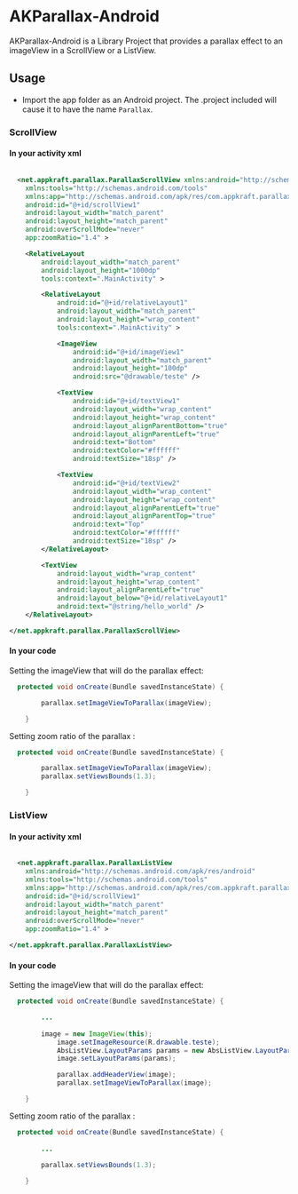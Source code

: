 AKParallax-Android 
================

AKParallax-Android  is a Library Project that provides a parallax effect to an imageView in a ScrollView or a ListView.

## Usage

* Import the app folder as an Android project. The .project included will cause it to have the name `Parallax`.

### ScrollView

#### In your activity xml

``` xml

  <net.appkraft.parallax.ParallaxScrollView xmlns:android="http://schemas.android.com/apk/res/android"
    xmlns:tools="http://schemas.android.com/tools"
    xmlns:app="http://schemas.android.com/apk/res/com.appkraft.parallax_sample"
    android:id="@+id/scrollView1"
    android:layout_width="match_parent"
    android:layout_height="match_parent"
    android:overScrollMode="never"
    app:zoomRatio="1.4" >

    <RelativeLayout
        android:layout_width="match_parent"
        android:layout_height="1000dp"
        tools:context=".MainActivity" >

        <RelativeLayout
            android:id="@+id/relativeLayout1"
            android:layout_width="match_parent"
            android:layout_height="wrap_content"
            tools:context=".MainActivity" >

            <ImageView
                android:id="@+id/imageView1"
                android:layout_width="match_parent"
                android:layout_height="100dp"
                android:src="@drawable/teste" />

            <TextView
                android:id="@+id/textView1"
                android:layout_width="wrap_content"
                android:layout_height="wrap_content"
                android:layout_alignParentBottom="true"
                android:layout_alignParentLeft="true"
                android:text="Bottom"
                android:textColor="#ffffff"
                android:textSize="18sp" />

            <TextView
                android:id="@+id/textView2"
                android:layout_width="wrap_content"
                android:layout_height="wrap_content"
                android:layout_alignParentLeft="true"
                android:layout_alignParentTop="true"
                android:text="Top"
                android:textColor="#ffffff"
                android:textSize="18sp" />
        </RelativeLayout>

        <TextView
            android:layout_width="wrap_content"
            android:layout_height="wrap_content"
            android:layout_alignParentLeft="true"
            android:layout_below="@+id/relativeLayout1"
            android:text="@string/hello_world" />
    </RelativeLayout>

</net.appkraft.parallax.ParallaxScrollView>

```

#### In your code

Setting the imageView that will do the parallax effect:

``` java
  protected void onCreate(Bundle savedInstanceState) {

		parallax.setImageViewToParallax(imageView);

	}
```
Setting zoom ratio of the parallax :

``` java
  protected void onCreate(Bundle savedInstanceState) {

		parallax.setImageViewToParallax(imageView);
		parallax.setViewsBounds(1.3);

	}
```

### ListView

#### In your activity xml

``` xml

  <net.appkraft.parallax.ParallaxListView 
    xmlns:android="http://schemas.android.com/apk/res/android"
    xmlns:tools="http://schemas.android.com/tools"
    xmlns:app="http://schemas.android.com/apk/res/com.appkraft.parallax_sample"
    android:id="@+id/scrollView1"
    android:layout_width="match_parent"
    android:layout_height="match_parent"
    android:overScrollMode="never"
    app:zoomRatio="1.4" >

</net.appkraft.parallax.ParallaxListView>

```

#### In your code

Setting the imageView that will do the parallax effect:

``` java
  protected void onCreate(Bundle savedInstanceState) {

		...
		
		image = new ImageView(this);
        	image.setImageResource(R.drawable.teste);
        	AbsListView.LayoutParams params = new AbsListView.LayoutParams(ViewGroup.LayoutParams.MATCH_PARENT, 200);
        	image.setLayoutParams(params);

        	parallax.addHeaderView(image);
        	parallax.setImageViewToParallax(image);

	}
```
Setting zoom ratio of the parallax :

``` java
  protected void onCreate(Bundle savedInstanceState) {
  
  		...
  
		parallax.setViewsBounds(1.3);

	}
```

